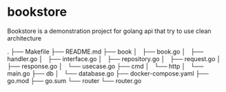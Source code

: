 # bookstore

Bookstore is a demonstration project for golang api that try to use clean architecture

.
├── Makefile
├── README.md
├── book
│   ├── book.go
│   ├── handler.go
│   ├── interface.go
│   ├── repository.go
│   ├── request.go
│   ├── response.go
│   └── usecase.go
├── cmd
│   └── http
│       └── main.go
├── db
│   └── database.go
├── docker-compose.yaml
├── go.mod
├── go.sum
└── router
    └── router.go
